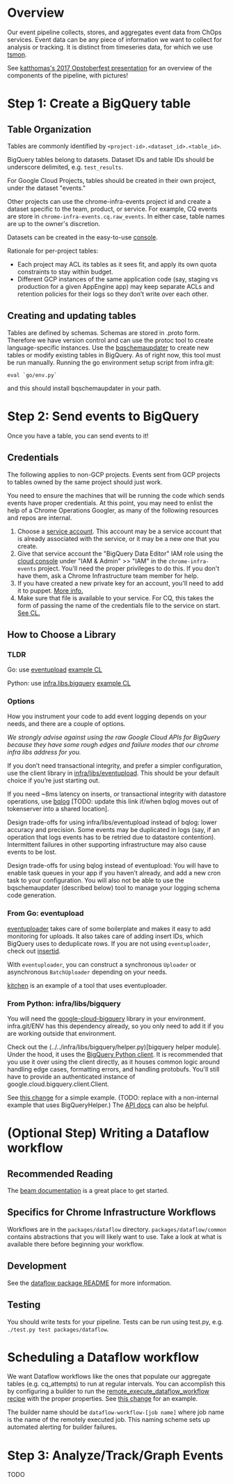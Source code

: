 # Overview

Our event pipeline collects, stores, and aggregates event data from ChOps
services. Event data can be any piece of information we want to collect for
analysis or tracking. It is distinct from timeseries data, for which we use
[tsmon](https://chrome-internal.googlesource.com/infra/infra_internal/+/master/doc/ts_mon.md).

See [katthomas's 2017 Opstoberfest
presentation](https://docs.google.com/a/google.com/presentation/d/11DoVXM5hrmSk9pgrj2vjQNd5ihr2_9dKtPYewPbLpjA/edit?usp=sharing)
for an overview of the components of the pipeline, with pictures!

# Step 1: Create a BigQuery table

## Table Organization

Tables are commonly identified by `<project-id>.<dataset_id>.<table_id>`.

BigQuery tables belong to datasets. Dataset IDs and table IDs should be
underscore delimited, e.g. `test_results`.

For Google Cloud Projects, tables should be created in their own project, under
the dataset "events."

Other projects can use the chrome-infra-events project id and create a dataset
specific to the team, product, or service. For example, CQ events are store in
`chrome-infra-events.cq.raw_events`.  In either case, table names are up to the
owner's discretion.

Datasets can be created in the easy-to-use [console](bigquery.cloud.google.com).

Rationale for per-project tables:

* Each project may ACL its tables as it sees fit, and apply its own quota
constraints to stay within budget.
* Different GCP instances of the same application code (say, staging vs
production for a given AppEngine app) may keep separate ACLs and retention
policies for their logs so they don’t write over each other.

## Creating and updating tables

Tables are defined by schemas. Schemas are stored in .proto form. Therefore we
have version control and can use the protoc tool to create language-specific
instances. Use the
[bqschemaupdater](https://chromium.googlesource.com/infra/luci/luci-go/+/master/tools/cmd/bqschemaupdater/README.md)
to create new tables or modify existing tables in BigQuery. As of right now,
this tool must be run manually. Running the go environment setup script from
infra.git:

    eval `go/env.py`

and this should install bqschemaupdater in your path.

# Step 2: Send events to BigQuery

Once you have a table, you can send events to it!

## Credentials

The following applies to non-GCP projects. Events sent from GCP projects to
tables owned by the same project should just work.

You need to ensure the machines that will be running the code which sends events
have proper credentials. At this point, you may need to enlist the help of a
Chrome Operations Googler, as many of the following resources and repos are
internal.

1. Choose a [service
   account](https://cloud.google.com/docs/authentication/#service_accounts).
   This account may be a service account that is already associated with the
   service, or it may be a new one that you create.
1. Give that service account the "BigQuery Data Editor" IAM role using the
   [cloud console](https://console.cloud.google.com) under "IAM & Admin" >>
   "IAM" in the `chrome-infra-events` project. You'll need the proper privileges
   to do this. If you don't have them, ask a Chrome Infrastructure team member
   for help.
1. If you have created a new private key for an account, you'll need to add it
   to puppet. [More
   info.](https://chrome-internal.googlesource.com/infra/puppet/+/master/README.md)
1. Make sure that file is available to your service. For CQ, this takes the form
   of passing the name of the credentials file to the service on start. [See
   CL.](https://chrome-internal-review.googlesource.com/c/405268/)

## How to Choose a Library

### TLDR

Go: use
[eventupload](https://chromium.googlesource.com/infra/infra/+/master/go/src/infra/libs/eventupload)
[example CL](https://chromium-review.googlesource.com/c/infra/infra/+/719962)

Python: use
[infra.libs.bigquery](https://cs.chromium.org/chromium/infra/infra/libs/bigquery/helper.py)
[example CL](https://chrome-internal-review.googlesource.com/c/infra/infra_internal/+/445955)


### Options

How you instrument your code to add event logging depends on your needs, and
there are a couple of options.

_We strongly advise against using the raw Google Cloud APIs for BigQuery because
they have some rough edges and failure modes that our chrome infra libs address
for you._

If you don’t need transactional integrity, and prefer a simpler configuration,
use the client library in [infra/libs/eventupload](https://chromium.googlesource.com/infra/infra/+/master/go/src/infra/libs/eventupload).  This should be your default
choice if you’re just starting out.

If you need ~8ms latency on inserts, or transactional integrity with datastore
operations, use
[bqlog](https://cs.chromium.org/chromium/infra/go/src/go.chromium.org/luci/tokenserver/appengine/impl/utils/bqlog/bqlog.go) [TODO: update this link if/when bqlog moves out of
tokenserver into a shared location].

Design trade-offs for using infra/libs/eventupload instead of bqlog: lower
accuracy and precision. Some events may be duplicated in logs (say, if an
operation that logs events has to be retried due to datastore contention).
Intermittent failures in other supporting infrastructure may also cause events
to be lost.

Design trade-offs for using bqlog instead of eventupload: You will have to
enable task queues in your app if you haven’t already, and add a new cron task
to your configuration. You will also not be able to use the bqschemaupdater
(described below) tool to manage your logging schema code generation.

### From Go: eventupload

[eventuploader](https://godoc.org/chromium.googlesource.com/infra/infra.git/go/src/infra/libs/eventupload)
takes care of some boilerplate and makes it easy to add monitoring for uploads.
It also takes care of adding insert IDs, which BigQuery uses to deduplicate
rows. If you are not using `eventuploader`, check out
[insertid](https://codesearch.chromium.org/chromium/infra/go/src/infra/libs/eventupload/insertid.go?q=insertid.go&sq=package:chromium&l=1).

With `eventuploader`, you can construct a synchronous `Uploader` or asynchronous
`BatchUploader` depending on your needs.

[kitchen](../../go/src/infra/tools/kitchen/monitoring.go) is an example of a
tool that uses eventuploader.

### From Python: infra/libs/bigquery

You will need the
[google-cloud-bigquery](https://pypi.python.org/pypi/google-cloud-bigquery)
library in your environment. infra.git/ENV has this dependency already, so you
only need to add it if you are working outside that environment.

Check out the (../../infra/libs/bigquery/helper.py)[bigquery helper module].
Under the hood, it uses the [BigQuery Python
client](https://cloud.google.com/bigquery/docs/reference/libraries#client-libraries-usage-python).
It is recommended that you use it over using the client directly, as it houses
common logic around handling edge cases, formatting errors, and handling
protobufs. You'll still have to provide an authenticated instance of
google.cloud.bigquery.client.Client.

See
[this change](https://chrome-internal-review.googlesource.com/c/407748/)
for a simple example. (TODO: replace with a non-internal example that uses
BigQueryHelper.) The [API
docs](https://googlecloudplatform.github.io/google-cloud-python/stable/bigquery-usage.html)
can also be helpful.

# (Optional Step) Writing a Dataflow workflow

## Recommended Reading

The [beam documentation](https://beam.apache.org/documentation/) is a great
place to get started.

## Specifics for Chrome Infrastructure Workflows

Workflows are in the `packages/dataflow` directory. `packages/dataflow/common`
contains abstractions that you will likely want to use. Take a look at what is
available there before beginning your workflow.

## Development

See the [dataflow package
README](https://chromium.googlesource.com/infra/infra/+/master/packages/dataflow/)
for more information.

## Testing

You should write tests for your pipeline. Tests can be run using test.py, e.g.
`./test.py test packages/dataflow`.

# Scheduling a Dataflow workflow

We want Dataflow workflows like the ones that populate our aggregate tables
(e.g. cq_attempts) to run at regular intervals. You can accomplish this by
configuring a builder to run the
[remote_execute_dataflow_workflow recipe](https://chromium.googlesource.com/infra/infra/+/master/recipes/recipes/remote_execute_dataflow_workflow.py)
with the proper properties. See [this
change](https://chrome-internal-review.googlesource.com/c/412934/) for an
example.

The builder name should be `dataflow-workflow-[job name]` where job name is
the name of the remotely executed job. This naming scheme sets up automated
alerting for builder failures.

# Step 3: Analyze/Track/Graph Events

TODO
